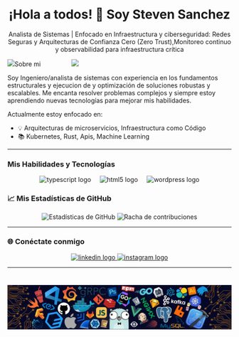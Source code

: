 <div align="center">
  <h1>¡Hola a todos! 👋 Soy Steven Sanchez</h1>
  <p>Analista de Sistemas | Enfocado en Infraestructura y ciberseguridad: Redes Seguras y Arquitecturas de Confianza Cero (Zero Trust),Monitoreo continuo y observabilidad para infraestructura crítica</p>
</div>

<picture><img src = "https://github.com/7oSkaaa/7oSkaaa/blob/main/Images/about_me.gif?raw=true" width = 50px></picture>Sobre mi
<picture> <img align="right" src="https://github.com/7oSkaaa/7oSkaaa/blob/main/Images/Right_Side.gif?raw=true" width = 360px></picture>

Soy Ingeniero/analista de sistemas con experiencia en los fundamentos estructurales y ejecucion de  y optimización de soluciones robustas y escalables. Me encanta resolver problemas complejos y siempre estoy aprendiendo nuevas tecnologías para mejorar mis habilidades.

Actualmente estoy enfocado en:
- 💡 Arquitecturas de microservicios, Infraestructura como Código
- 📚 Kubernetes, Rust, Apis, Machine Learning

---
### Mis Habilidades y Tecnologías
<div align="center">
  <img src="https://skillicons.dev/icons?i=ts" height="20" alt="typescript logo"  />
  <img width="12" />
  <img src="https://skillicons.dev/icons?i=html" height="20" alt="html5 logo"  />
  <img width="12" />
  <img src="https://cdn.jsdelivr.net/gh/devicons/devicon/icons/wordpress/wordpress-original.svg" height="20" alt="wordpress logo"  />
</div> 

### 📈 Mis Estadísticas de GitHub

<div align="center">
  <img src="https://github-readme-stats.vercel.app/api?username=stevensanchez3&show_icons=true&theme=dark&include_all_commits=true&count_private=true" alt="Estadísticas de GitHub" />
  <img src="https://github-readme-streak-stats.herokuapp.com/?user=stevensanchez3&theme=dark" alt="Racha de contribuciones" />
  </div>

---

### 🌐 Conéctate conmigo

<div align="center">
  <a href="https://www.linkedin.com/in/steven-s%C3%A1nchez-mart%C3%ADnez-a41600218/" target="_blank">
    <img src="https://img.shields.io/static/v1?message=LinkedIn&logo=linkedin&label=&color=0077B5&logoColor=white&labelColor=&style=for-the-badge" height="25" alt="linkedin logo"  />
  </a>
 
  <a href="INSTAGRAM" target="_blank">
    <img src="https://img.shields.io/static/v1?message=Instagram&logo=instagram&label=&color=E4405F&logoColor=white&labelColor=&style=for-the-badge" height="25" alt="instagram logo"  />
  </a>
  </div>

---


<div align="center">

</div>

#
![footer](https://github.com/GovindSingh9447/GovindSingh9447/blob/main/WEBP/footer.webp)
<div align="left">
  
</div>
